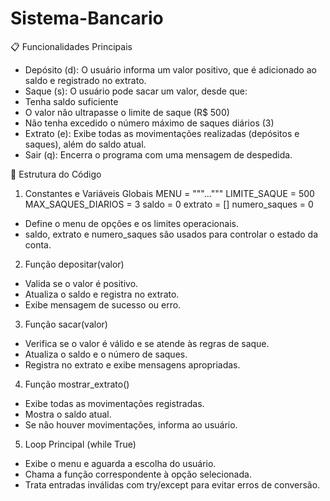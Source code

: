 # Sistema-Bancario


📋 Funcionalidades Principais
- Depósito (d):
O usuário informa um valor positivo, que é adicionado ao saldo e registrado no extrato.
- Saque (s):
O usuário pode sacar um valor, desde que:
- Tenha saldo suficiente
- O valor não ultrapasse o limite de saque (R$ 500)
- Não tenha excedido o número máximo de saques diários (3)
- Extrato (e):
Exibe todas as movimentações realizadas (depósitos e saques), além do saldo atual.
- Sair (q):
Encerra o programa com uma mensagem de despedida.

🧠 Estrutura do Código
1. Constantes e Variáveis Globais
MENU = """..."""
LIMITE_SAQUE = 500
MAX_SAQUES_DIARIOS = 3
saldo = 0
extrato = []
numero_saques = 0


- Define o menu de opções e os limites operacionais.
- saldo, extrato e numero_saques são usados para controlar o estado da conta.
2. Função depositar(valor)
- Valida se o valor é positivo.
- Atualiza o saldo e registra no extrato.
- Exibe mensagem de sucesso ou erro.
3. Função sacar(valor)
- Verifica se o valor é válido e se atende às regras de saque.
- Atualiza o saldo e o número de saques.
- Registra no extrato e exibe mensagens apropriadas.
4. Função mostrar_extrato()
- Exibe todas as movimentações registradas.
- Mostra o saldo atual.
- Se não houver movimentações, informa ao usuário.
5. Loop Principal (while True)
- Exibe o menu e aguarda a escolha do usuário.
- Chama a função correspondente à opção selecionada.
- Trata entradas inválidas com try/except para evitar erros de conversão.



